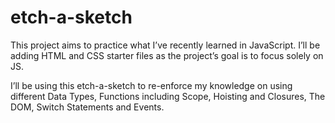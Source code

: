 # etch-a-sketch

This project aims to practice what I’ve recently learned in JavaScript. I’ll be adding HTML and CSS starter files as the project’s goal is to focus solely on JS.

I’ll be using this etch-a-sketch to re-enforce my knowledge on using different Data Types, Functions including Scope, Hoisting and Closures, The DOM, Switch Statements and Events.
